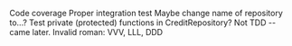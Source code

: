 Code coverage
Proper integration test
Maybe change name of repository to...?
Test private (protected) functions in CreditRepository? Not TDD -- came later.
Invalid roman: VVV, LLL, DDD